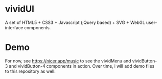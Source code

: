 # vividUI
A set of HTML5 + CSS3 + Javascript (jQuery based) + SVG + WebGL user-interface components.

# Demo
For now, see https://nicer.app/music to see the vividMenu and vividButton-3 and vividButton-4 components in action.
Over time, i will add demo files to this repository as well.
